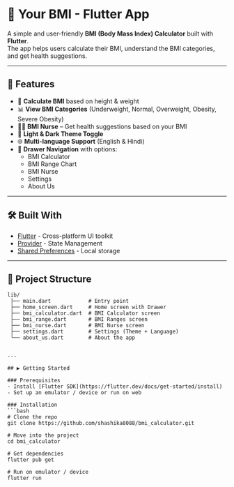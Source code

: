 # 📱 Your BMI - Flutter App

A simple and user-friendly **BMI (Body Mass Index) Calculator** built with **Flutter**.  
The app helps users calculate their BMI, understand the BMI categories, and get health suggestions.

---

## 🚀 Features
- 🔢 **Calculate BMI** based on height & weight
- 📊 **View BMI Categories** (Underweight, Normal, Overweight, Obesity, Severe Obesity)
- 👩‍⚕️ **BMI Nurse** – Get health suggestions based on your BMI
- 🎨 **Light & Dark Theme Toggle**
- 🌐 **Multi-language Support** (English & Hindi)
- 📝 **Drawer Navigation** with options:
  - BMI Calculator  
  - BMI Range Chart  
  - BMI Nurse  
  - Settings  
  - About Us  

---

## 🛠️ Built With
- [Flutter](https://flutter.dev/) - Cross-platform UI toolkit  
- [Provider](https://pub.dev/packages/provider) - State Management  
- [Shared Preferences](https://pub.dev/packages/shared_preferences) - Local storage  

---

## 📂 Project Structure
```text
lib/
 ├── main.dart            # Entry point
 ├── home_screen.dart     # Home screen with Drawer
 ├── bmi_calculator.dart  # BMI Calculator screen
 ├── bmi_range.dart       # BMI Ranges screen
 ├── bmi_nurse.dart       # BMI Nurse screen
 ├── settings.dart        # Settings (Theme + Language)
 └── about_us.dart        # About the app


---

## ▶️ Getting Started

### Prerequisites
- Install [Flutter SDK](https://flutter.dev/docs/get-started/install)
- Set up an emulator / device or run on web

### Installation
```bash
# Clone the repo
git clone https://github.com/shashika8088/bmi_calculator.git

# Move into the project
cd bmi_calculator

# Get dependencies
flutter pub get

# Run on emulator / device
flutter run

